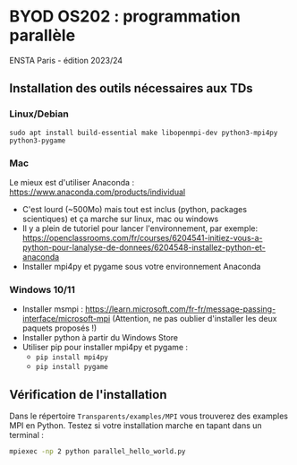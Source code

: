 # BYOD OS202 : programmation parallèle
ENSTA Paris - édition 2023/24

## Installation des outils nécessaires aux TDs

### Linux/Debian 

    sudo apt install build-essential make libopenmpi-dev python3-mpi4py python3-pygame

### Mac

Le mieux est d'utiliser Anaconda :  https://www.anaconda.com/products/individual
   * C'est lourd (~500Mo) mais tout est inclus (python, packages scientiques) et ça marche sur linux, mac ou windows
   * Il y a plein de tutoriel pour lancer l'environnement, par exemple: https://openclassrooms.com/fr/courses/6204541-initiez-vous-a-python-pour-lanalyse-de-donnees/6204548-installez-python-et-anaconda
   * Installer mpi4py et pygame sous votre environnement Anaconda

### Windows 10/11

   * Installer msmpi : https://learn.microsoft.com/fr-fr/message-passing-interface/microsoft-mpi (Attention, ne pas oublier d'installer les deux paquets proposés !)
   * Installer python à partir du Windows Store
   * Utiliser pip pour installer mpi4py et pygame :
      - ```pip install mpi4py```
      - ```pip install pygame```

## Vérification de l'installation

Dans le répertoire ```Transparents/examples/MPI``` vous trouverez des examples MPI en Python. Testez si votre installation marche en tapant dans un terminal :
```sh
mpiexec -np 2 python parallel_hello_world.py
```
